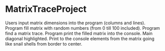 # MatrixTraceProject

Users input matrix dimensions into the program (columns and lines).
Program fill matrix with random numbers (from 0 till 100 included). Program find a matrix trace. 
Program print the filled matrix into the console. Main diagonal highlighted.
Print to the console elements from the matrix going like snail shells from border to center.
